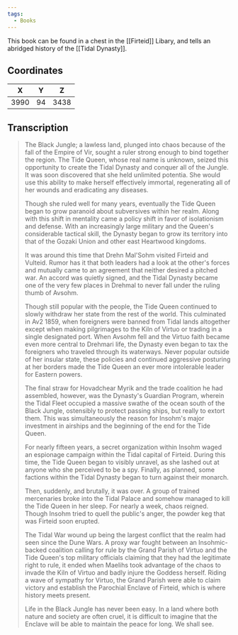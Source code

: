 ```yaml
---
tags:
  - Books
---
```


This book can be found in a chest in the [[Firteid]] Libary, and tells an abridged history of the [[Tidal Dynasty]].

## Coordinates
| **X** | **Y** | **Z** |
| :---: | :---: | :---: |
| 3990  |  94   | 3438  |

## Transcription
> The Black Jungle; a lawless land, plunged into chaos because of the fall of the Empire of Vir, sought a ruler strong enough to bind together the region. The Tide Queen, whose real name is unknown, seized this opportunity to create the Tidal Dynasty and conquer all of the Jungle. It was soon discovered that she held unlimited potentia. She would use this ability to make herself effectively immortal,  regenerating all of her wounds and eradicating any diseases.
>
> Though she ruled well for many years, eventually the Tide Queen began to grow paranoid about  subversives within her realm. Along with this shift in mentality came a policy shift in favor of isolationism and defense. With an increasingly large military and the Queen's considerable tactical skill, the Dynasty began to grow its territory into that of the Gozaki Union and other east Heartwood kingdoms.
>
> It was around this time that Drehn Mal'Sohm visited Firteid and Vulteid. Rumor has it that both leaders had a look at the other's forces and mutually came to an agreement that neither desired a pitched war. An accord was quietly signed, and the Tidal Dynasty became one of the very few places in Drehmal to never fall under the ruling thumb of Avsohm.
>
> Though still popular with the people, the Tide Queen continued to slowly withdraw her state from the rest of the world. This culminated in Av2 1859, when foreigners were banned from Tidal lands altogether except when making pilgrimages to the Kiln of Virtuo or trading in a single designated port. When Avsohm fell and the Virtuo faith became even more central to Drehmari life, the Dynasty even began to tax the foreigners who traveled through its waterways. Never popular outside of her insular state, these policies and continued aggressive posturing at her borders made the Tide Queen an ever more intolerable leader for Eastern powers.
>
> The final straw for Hovadchear Myrik and the trade coalition he had assembled, however, was the Dynasty's Guardian Program, wherein the Tidal Fleet occupied a massive swathe of the ocean south of the Black Jungle, ostensibly to protect passing ships, but really to extort them. This was simultaneously the reason for Insohm's major investment in airships and the beginning of the end for the Tide Queen.
>
> For nearly fifteen years, a secret organization within Insohm waged an espionage campaign within the Tidal capital of Firteid. During this time, the Tide Queen began to visibly unravel, as she lashed out at anyone who she perceived to be a spy. Finally, as planned, some factions within the Tidal Dynasty began to turn against their monarch.
>
> Then, suddenly, and brutally, it was over. A group of trained mercenaries broke into the Tidal Palace and somehow managed to kill the Tide Queen in her sleep. For nearly a week, chaos reigned. Though Insohm tried to quell the public's anger, the powder keg that was Firteid soon erupted.
>
> The Tidal War wound up being the largest conflict that the realm had seen since the Dune Wars. A proxy war fought between an Insohmic-backed coalition calling for rule by the Grand Parish of Virtuo and the Tide Queen's top military officials claiming that they had the legitimate right to rule, it ended when Maelihs took advantage of the chaos to invade the Kiln of Virtuo and badly injure the Goddess herself. Riding a wave of sympathy for Virtuo, the Grand Parish were able to claim victory and establish the Parochial Enclave of Firteid, which is where history meets present.
>
> Life in the Black Jungle has never been easy. In a land where both nature and society are often cruel, it is difficult to imagine that the Enclave will be able to maintain the peace for long. We shall see.


